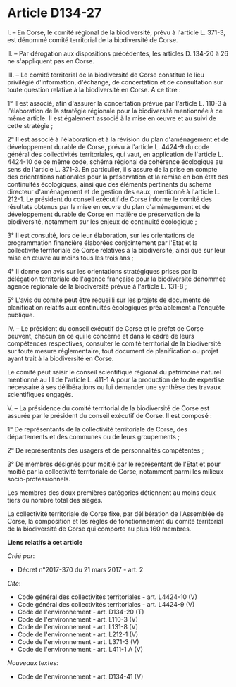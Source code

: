 # Article D134-27

I. – En Corse, le comité régional de la biodiversité, prévu à l'article L. 371-3, est dénommé comité territorial de la
biodiversité de Corse.

II. – Par dérogation aux dispositions précédentes, les articles D. 134-20 à 26 ne s'appliquent pas en Corse.

III. – Le comité territorial de la biodiversité de Corse constitue le lieu privilégié d'information, d'échange, de
concertation et de consultation sur toute question relative à la biodiversité en Corse. A ce titre :

1° Il est associé, afin d'assurer la concertation prévue par l'article L. 110-3 à l'élaboration de la stratégie régionale
pour la biodiversité mentionnée à ce même article. Il est également associé à la mise en œuvre et au suivi de cette
stratégie ;

2° Il est associé à l'élaboration et à la révision du plan d'aménagement et de développement durable de Corse, prévu à
l'article L. 4424-9 du code général des collectivités territoriales, qui vaut, en application de l'article L. 4424-10 de ce
même code, schéma régional de cohérence écologique au sens de l'article L. 371-3. En particulier, il s'assure de la prise en
compte des orientations nationales pour la préservation et la remise en bon état des continuités écologiques, ainsi que des
éléments pertinents du schéma directeur d'aménagement et de gestion des eaux, mentionné à l'article L. 212-1. Le président du
conseil exécutif de Corse informe le comité des résultats obtenus par la mise en œuvre du plan d'aménagement et de
développement durable de Corse en matière de préservation de la biodiversité, notamment sur les enjeux de continuité
écologique ;

3° Il est consulté, lors de leur élaboration, sur les orientations de programmation financière élaborées conjointement par
l'Etat et la collectivité territoriale de Corse relatives à la biodiversité, ainsi que sur leur mise en œuvre au moins tous
les trois ans ;

4° Il donne son avis sur les orientations stratégiques prises par la délégation territoriale de l'agence française pour la
biodiversité dénommée agence régionale de la biodiversité prévue à l'article L. 131-8 ;

5° L'avis du comité peut être recueilli sur les projets de documents de planification relatifs aux continuités écologiques
préalablement à l'enquête publique.

IV. – Le président du conseil exécutif de Corse et le préfet de Corse peuvent, chacun en ce qui le concerne et dans le cadre
de leurs compétences respectives, consulter le comité territorial de la biodiversité sur toute mesure réglementaire, tout
document de planification ou projet ayant trait à la biodiversité en Corse.

Le comité peut saisir le conseil scientifique régional du patrimoine naturel mentionné au III de l'article L. 411-1 A pour la
production de toute expertise nécessaire à ses délibérations ou lui demander une synthèse des travaux scientifiques engagés.

V. – La présidence du comité territorial de la biodiversité de Corse est assurée par le président du conseil exécutif de
Corse. Il est composé :

1° De représentants de la collectivité territoriale de Corse, des départements et des communes ou de leurs groupements ;

2° De représentants des usagers et de personnalités compétentes ;

3° De membres désignés pour moitié par le représentant de l'Etat et pour moitié par la collectivité territoriale de Corse,
notamment parmi les milieux socio-professionnels.

Les membres des deux premières catégories détiennent au moins deux tiers du nombre total des sièges.

La collectivité territoriale de Corse fixe, par délibération de l'Assemblée de Corse, la composition et les règles de
fonctionnement du comité territorial de la biodiversité de Corse qui comporte au plus 160 membres.

**Liens relatifs à cet article**

_Créé par_:

  - Décret n°2017-370 du 21 mars 2017 - art. 2

_Cite_:

  - Code général des collectivités territoriales - art. L4424-10 (V)
  - Code général des collectivités territoriales - art. L4424-9 (V)
  - Code de l'environnement - art. D134-20 (T)
  - Code de l'environnement - art. L110-3 (V)
  - Code de l'environnement - art. L131-8 (V)
  - Code de l'environnement - art. L212-1 (V)
  - Code de l'environnement - art. L371-3 (V)
  - Code de l'environnement - art. L411-1 A (V)

_Nouveaux textes_:

  - Code de l'environnement - art. D134-41 (V)
